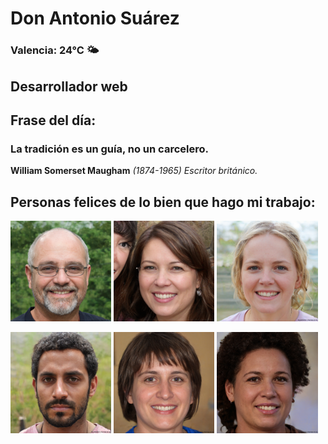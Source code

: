 # Don Antonio Suárez
### Valencia:  24°C 🌤️
## Desarrollador web
## Frase del día:
<!-- START QUOTE -->
### La tradición es un guía, no un carcelero.
**William Somerset Maugham** *(1874-1965) Escritor británico.*
<!-- END QUOTE -->






## Personas felices de lo bien que hago mi trabajo:

<p float="left">
  <img src="src/image_0.png" width="32%" />
  <img src="src/image_1.png" width="32%" /> 
  <img src="src/image_2.png" width="32%" />
</p>
<p float="left">
  <img src="src/image_3.png" width="32%" />
  <img src="src/image_4.png" width="32%" /> 
  <img src="src/image_5.png" width="32%" />
</p>